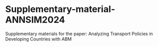# Supplementary-material-ANNSIM2024
Supplementary materials for the paper: Analyzing Transport Policies in Developing Countries with ABM
